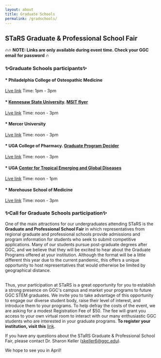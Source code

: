 ```yaml
---
layout: about
title: Graduate Schools
permalink: /gradschools/
---
```


<h2> STaRS Graduate & Professional School Fair</h2>

🔥🔥 **NOTE: Links are only available during event time. Check your GGC email for password** 🔥

<h3>✨Graduate Schools participants✨</h3>
   
#### * Philadelphia College of Osteopathic Medicine
[Live link](https://ggc-edu.zoom.us/j/96329793163) Time: 1pm - 3pm

#### * [Kennesaw State University](https://msit.kennesaw.edu/). [MSIT flyer](/stars2021/images/MSIT-Flyer.pdf) 
[Live link](https://ggc-edu.zoom.us/j/93140392715) Time: noon - 3pm

#### * Mercer University 
[Live link](https://ggc-edu.zoom.us/j/91806181963) Time: noon - 3pm

#### * UGA College of Pharmacy. [Graduate Program Decider](/stars2021/images/uga-gradprogramsdecider.pdf) 
[Live link](https://ggc-edu.zoom.us/j/97681899510) Time: noon - 3pm

#### * UGA [Center for Tropical Emerging and Global Diseases](https://training.ctegd.uga.edu/)
[Live link](https://ggc-edu.zoom.us/j/94875286625) Time: noon - 1pm

#### * Morehouse School of Medicine
[Live link](https://ggc-edu.zoom.us/j/97878317608) Time: noon - 3pm

<h3>✨Call for Graduate Schools participation✨</h3>

One of the main attractions for our undergraduates attending STaRS is the **Graduate and Professional School Fair** in which representatives from regional graduate and professional schools provide admissions and program information for students who seek to submit competitive applications.  Many of our students pursue post-graduate degrees after GGC, and we believe that they will be excited to hear about the Graduate Programs offered at your institution. Although the format will be a little different this year due to the current pandemic, this offers a unique opportunity to host representatives that would otherwise be limited by geographical distance.

<br>
Thus, your participation at STaRS is a great opportunity for you to establish a strong presence on GGC's campus and market your programs to future GGC STEM graduates.  We invite you to take advantage of this opportunity to engage our diverse student body, raise their level of interest, and introduce them to your programs. To help defray the costs of the event, we are asking for a modest Registration Fee of $50.  The fee will grant you access to your own virtual room to interact with our many enthusiastic GGC students who are interested in your graduate programs. <b>To register your institution, visit this</b> <a href="https://georgia-gwinnett-college-foundation-inc.square.site/product/grad-professional-other-attendee/38?cs=true&cst=custom">link</a>. 


If you have any questions about the STaRS Graduate & Professional School Fair, please contact Dr. Sharon Keller (skeller6@ggc.edu). 


We hope to see you in April! 


